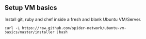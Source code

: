 Setup VM basics
---------------
Install git, ruby and chef inside a fresh and blank Ubuntu VM/Server.

    curl -L https://raw.github.com/spider-network/ubuntu-vm-basics/master/installer |bash
